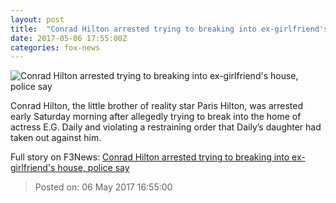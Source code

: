 ```yaml
---
layout: post
title:  "Conrad Hilton arrested trying to breaking into ex-girlfriend's house, police say"
date: 2017-05-06 17:55:00Z
categories: fox-news
---
```


![Conrad Hilton arrested trying to breaking into ex-girlfriend's house, police say](http://a57.foxnews.com/images.foxnews.com/content/fox-news/entertainment/2017/05/06/conrad-hilton-brother-paris-reportedly-arrested/_jcr_content/par/featured-media/media-0.img.jpg/0/0/1494088052203.jpg?ve=1)

Conrad Hilton, the little brother of reality star Paris Hilton, was arrested early Saturday morning after allegedly trying to break into the home of actress E.G. Daily and violating a restraining order that Daily’s daughter had taken out against him.


Full story on F3News: [Conrad Hilton arrested trying to breaking into ex-girlfriend's house, police say](http://www.f3nws.com/n/pVfPgC)

> Posted on: 06 May 2017 16:55:00

